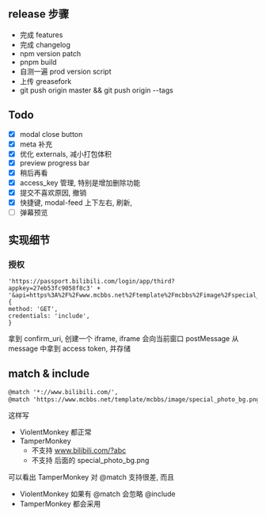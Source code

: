 ## release 步骤

- 完成 features
- 完成 changelog
- npm version patch
- pnpm build
- 自测一遍 prod version script
- 上传 greasefork
- git push origin master && git push origin --tags

## Todo

- [x] modal close button
- [x] meta 补充
- [x] 优化 externals, 减小打包体积
- [x] preview progress bar
- [x] 稍后再看
- [x] access_key 管理, 特别是增加删除功能
- [x] 提交不喜欢原因, 撤销
- [x] 快捷键, modal-feed 上下左右, 刷新,
- [ ] 弹幕预览

## 实现细节

### 授权

```
'https://passport.bilibili.com/login/app/third?appkey=27eb53fc9058f8c3' +
'&api=https%3A%2F%2Fwww.mcbbs.net%2Ftemplate%2Fmcbbs%2Fimage%2Fspecial_photo_bg.png&sign=04224646d1fea004e79606d3b038c84a',
{
method: 'GET',
credentials: 'include',
}
```

拿到 confirm_uri, 创建一个 iframe, iframe 会向当前窗口 postMessage
从 message 中拿到 access token, 并存储

## match & include

```txt
@match '*://www.bilibili.com/',
@match 'https://www.mcbbs.net/template/mcbbs/image/special_photo_bg.png',
```

这样写

- ViolentMonkey 都正常
- TamperMonkey
  - 不支持 www.bilibili.com/?abc
  - 不支持 后面的 special_photo_bg.png

可以看出 TamperMonkey 对 @match 支持很差, 而且

- ViolentMonkey 如果有 @match 会忽略 @include
- TamperMonkey 都会采用
